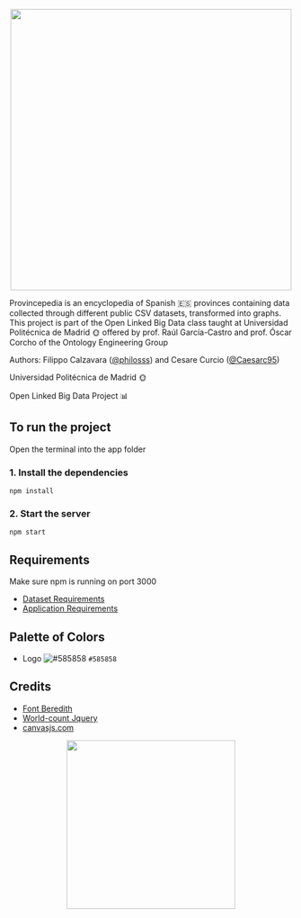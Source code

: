 <p align="center">
<a href="https://github.com/philosss/Provincepedia"><img src="https://github.com/philosss/Provincepedia/blob/master/app/public/images/Logo.png?raw=true" width="500px"></a>
</p>


Provincepedia is an encyclopedia of Spanish 🇪🇸 provinces containing data collected through different public CSV datasets, transformed into graphs.
This project is part of the Open Linked Big Data class taught at Universidad Politécnica de Madrid 🌞 offered by prof. Raúl García-Castro and prof. Óscar Corcho of the Ontology Engineering Group


Authors: Filippo Calzavara ([@philosss](https://github.com/philosss)) and Cesare Curcio ([@Caesarc95](https://github.com/Caesarc95))


Universidad Politécnica de Madrid 🌞


Open Linked Big Data Project 📊

## To run the project
Open the terminal into the app folder
### 1. Install the dependencies
```
npm install
```
### 2. Start the server
```
npm start
```
## Requirements
Make sure npm is running on port 3000
- [Dataset Requirements](http://localhost:3000/datasetRequirements)
- [Application Requirements](http://localhost:3000/applicationRequirements)

## Palette of Colors
- Logo ![#585858](https://placehold.it/15/585858/000000?text=+) `#585858`


## Credits
- [Font Beredith](https://www.dafont.com/es/beredith.font)
- [World-count Jquery](https://codepen.io/tbaragao/pen/zvEyYW)
- [canvasjs.com](https://canvasjs.com)

<p align="center">
<a href="http://upm.es/"><img src="https://github.com/philosss/Provincepedia/blob/master/graphics/images/upm.png" width="300px"></a>
</p>
